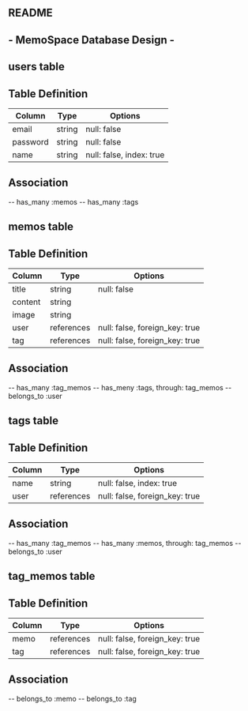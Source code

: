 ### ##############################
## 
##      README
## 
##      - MemoSpace  Database Design -
## 
### ##############################

### ##################
##   users table
### ##################

## Table Definition
  |Column|Type|Options|
  |------|----|-------|
  |email|string|null: false|
  |password|string|null: false|
  |name|string|null: false, index: true|
## Association
  -- has_many :memos
  -- has_many :tags

### ##################
##   memos table
### ##################

## Table Definition
  |Column|Type|Options|
  |------|----|-------|
  |title|string|null: false|
  |content|string||
  |image|string||
  |user|references|null: false, foreign_key: true|
  |tag|references|null: false, foreign_key: true|
## Association
  -- has_many :tag_memos
  -- has_meny :tags, through: tag_memos
  -- belongs_to :user

### ##################
##   tags table
### ##################

## Table Definition
  |Column|Type|Options|
  |------|----|-------|
  |name|string|null: false, index: true|
  |user|references|null: false, foreign_key: true|
## Association
  -- has_many :tag_memos
  -- has_many :memos, through: tag_memos
  -- belongs_to :user

### ##################
##   tag_memos table
### ##################

## Table Definition
  |Column|Type|Options|
  |------|----|-------|
  |memo|references|null: false, foreign_key: true|
  |tag|references|null: false, foreign_key: true|
## Association
  -- belongs_to :memo
  -- belongs_to :tag
